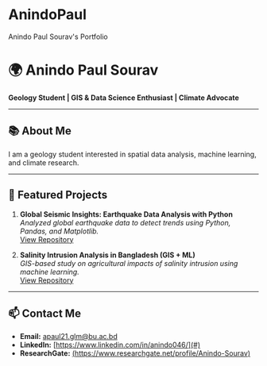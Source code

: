 # AnindoPaul
Anindo Paul Sourav's Portfolio
# 🌍 Anindo Paul Sourav  

**Geology Student | GIS & Data Science Enthusiast | Climate Advocate**  

---

## 📚 About Me  
I am a geology student interested in spatial data analysis, machine learning, and climate research.  

---

## 🌟 Featured Projects  

1. **Global Seismic Insights: Earthquake Data Analysis with Python**  
   *Analyzed global earthquake data to detect trends using Python, Pandas, and Matplotlib.*  
   [View Repository](#)

2. **Salinity Intrusion Analysis in Bangladesh (GIS + ML)**  
   *GIS-based study on agricultural impacts of salinity intrusion using machine learning.*  
   [View Repository](#)

---

## 📫 Contact Me  
- **Email:** [apaul21.glm@bu.ac.bd](mailto:apaul21.glm@bu.ac.bd)  
- **LinkedIn:** [https://www.linkedin.com/in/anindo046/](#)  
- **ResearchGate:** [(https://www.researchgate.net/profile/Anindo-Sourav)](#)
